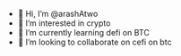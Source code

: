 - 👋 Hi, I’m @arashAtwo
- 👀 I’m interested in crypto
- 🌱 I’m currently learning defi on BTC
- 💞️ I’m looking to collaborate on cefi on btc

<!---
arashAtwo/arashAtwo is a ✨ special ✨ repository because its `README.md` (this file) appears on your GitHub profile.
You can click the Preview link to take a look at your changes.
--->
